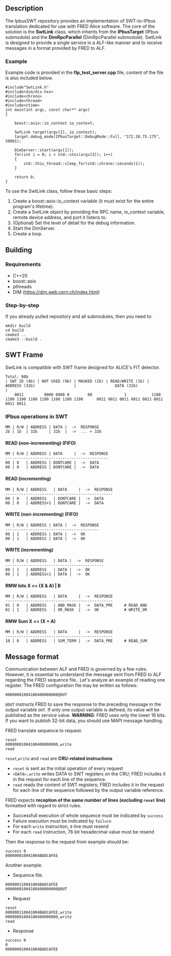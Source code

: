 ## Description

The IpbusSWT repository provides an implementation of SWT-to-IPbus translation dedicated for use with FRED Alice software. The core of the solution is the **SwtLink** class, which inherits from the **IPbusTarget** (IPbus submodule) and the **DimRpcParallel** (DimRpcParallel submodule). SwtLink is designed to provide a single service in a ALF-like manner and to receive messages in a format provided by FRED to ALF. 

### Example
Example code is provided in the **flp_test_server.cpp** file, content of the file is also included below.

```
#include"SwtLink.h"
#include<dim/dis.hxx>
#include<chrono>
#include<thread>
#include<ctime>
int main(int argc, const char** argv)
{
    
    boost::asio::io_context io_context;

    SwtLink target(argv[2], io_context);
    target.debug_mode(IPbusTarget::DebugMode::Full, "172.20.75.175", 50001);

    DimServer::start(argv[1]);
    for(int i = 0; i < std::stoi(argv[3]); i++)
    {
        std::this_thread::sleep_for(std::chrono::seconds(1));
    }

    return 0;
}
```

To use the SwtLink class, follow these basic steps:

1. Create a boost::asio::io_context variable (it must exist for the entire program's lifetime).
2. Create a SwtLink object by providing the RPC name, io_context variable, remote device address, and port it listens to.
3. (Optional) Set the level of detail for the debug information.
4. Start the DimServer.
5. Create a loop.


## Building

### Requirements
- C++20
- boost::asio
- pthreads
- DIM (https://dim.web.cern.ch/index.html)

### Step-by-step

If you already pulled repository and all submodules, then you need to:

```
mkdir build
cd build
cmake3 ..
cmake3 --build .
```

## SWT Frame

SwtLink is compatible with SWT frame designed for ALICE's FIT detector.

```
Total: 80b
| SWT ID (4b) | NOT USED (9b) | MASKED (2b) | READ/WRITE (1b) |             ADDRESS (32b)                 |                 DATA (32b)              |
    0011         0000 0000 0        00              1           1100 1100 1100 1100 1100 1100 1100 1100      0011 0011 0011 0011 0011 0011 0011 0011
```

### IPbus operations in SWT
```
MM | R/W | ADDRESS | DATA |  ->  RESPONSE
2b | 1b  | 32b     | 32b  |  ->  ... + 32b
```

#### READ (non-incrementing) (FIFO)
```
MM | R/W | ADDRESS | DATA     |  ->  RESPONSE
---------------------------------------------
00 | 0   | ADDRESS | DONTCARE |  ->  DATA
00 | 0   | ADDRESS | DONTCARE |  ->  DATA
```

#### READ (incrementing)
```
MM | R/W | ADDRESS   | DATA     |  ->  RESPONSE
-----------------------------------------------
00 | 0   | ADDRESS   | DONTCARE |  ->  DATA
00 | 0   | ADDRESS+1 | DONTCARE |  ->  DATA
```

#### WRITE (non-incrementing) (FIFO)
```
MM | R/W | ADDRESS | DATA |  ->  RESPONSE
-----------------------------------------
00 | 1   | ADDRESS | DATA |  ->  OK
00 | 1   | ADDRESS | DATA |  ->  OK
```

#### WRITE (incrementing)
```
MM | R/W | ADDRESS   | DATA |  ->  RESPONSE
-------------------------------------------
00 | 1   | ADDRESS   | DATA |  ->  OK
00 | 1   | ADDRESS+1 | DATA |  ->  OK
```

#### RMW bits X <= (X & A) | B
```
MM | R/W | ADDRESS   | DATA     |  ->  RESPONSE
-----------------------------------------------
01 | 0   | ADDRESS   | AND_MASK |  ->  DATA_PRE     # READ_AND
01 | 1   | ADDRESS   | OR_MASK  |  ->  OK           # WRITE_OR
```


#### RMW Sum  X <= (X + A)
```
MM | R/W | ADDRESS   | DATA     |  ->  RESPONSE
-----------------------------------------------
10 | 0   | ADDRESS   | SUM_TERM |  ->  DATA_PRE     # READ_SUM
```

## Message format

Communication between ALF and FRED is governed by a few rules. However, it is essential to understand the message sent from FRED to ALF regarding the FRED sequence file.. Let's analyze an example of reading one register. The FRED configuration file may be written as follows:
```
00000001004100400000000@OUT
```
`@OUT` instructs FRED to save the response to the preceding message in the output variable `OUT`. If only one output variable is defined, its value will be published as the service value. **WARNING**: FRED uses only the lower 16 bits. If you want to publish 32-bit data, you should use MAPI message handling.

FRED translate sequence to request.
```
reset
00000001004100400000000,write
read
```

`reset`,`write` and `read` are **CRU-related instructions**
- `reset` is sent as the initial operation of every request 
- `<DATA>,write` writes DATA to SWT registers on the CRU; FRED includes it in the request for each line of the sequence.
- `read` reads the content of SWT registers; FRED includes it in the request for each line of the sequence followed by the output variable reference.

FRED expects **reception of the same number of lines (excluding `reset` line)** formatted with regard to strict rules.
- Successfull execution of whole sequence must be indicated by `success`
- Failure execution must be indicated by `failure`
- For each `write` instruction, `0` line must resend
- For each `read` instruction, 76 bit hexadecimal value must be resend

Then the response to the request from example should be:

```
success 0
000000010041004BADCAFEE
```

Another example.
- Sequence file.
```
000000110041004BADCAFEE
00000001004100400000000@OUT
```
- Request
```
reset
000000110041004BADCAFEE,write
00000001004100400000000,write
read

```
- Response
```
success 0
0
000000010041004BADCAFEE
```


